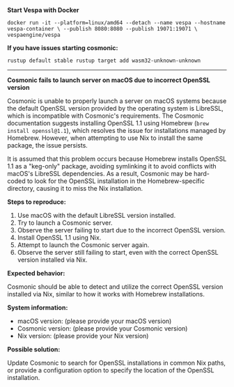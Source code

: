 **Start Vespa with Docker**

`docker run -it --platform=linux/amd64 --detach --name vespa --hostname vespa-container \
  --publish 8080:8080 --publish 19071:19071 \
  vespaengine/vespa`

**If you have issues starting cosmonic:**

`rustup default stable
rustup target add wasm32-unknown-unknown`

-----------------------------------------

**Cosmonic fails to launch server on macOS due to incorrect OpenSSL version**

Cosmonic is unable to properly launch a server on macOS systems because the default OpenSSL version provided by the operating system is LibreSSL, which is incompatible with Cosmonic's requirements. The Cosmonic documentation suggests installing OpenSSL 1.1 using Homebrew (`brew install openssl@1.1`), which resolves the issue for installations managed by Homebrew. However, when attempting to use Nix to install the same package, the issue persists.

It is assumed that this problem occurs because Homebrew installs OpenSSL 1.1 as a "keg-only" package, avoiding symlinking it to avoid conflicts with macOS's LibreSSL dependencies. As a result, Cosmonic may be hard-coded to look for the OpenSSL installation in the Homebrew-specific directory, causing it to miss the Nix installation.

**Steps to reproduce:**

1. Use macOS with the default LibreSSL version installed.
2. Try to launch a Cosmonic server.
3. Observe the server failing to start due to the incorrect OpenSSL version.
4. Install OpenSSL 1.1 using Nix.
5. Attempt to launch the Cosmonic server again.
6. Observe the server still failing to start, even with the correct OpenSSL version installed via Nix.

**Expected behavior:**

Cosmonic should be able to detect and utilize the correct OpenSSL version installed via Nix, similar to how it works with Homebrew installations.

**System information:**

- macOS version: (please provide your macOS version)
- Cosmonic version: (please provide your Cosmonic version)
- Nix version: (please provide your Nix version)

**Possible solution:**

Update Cosmonic to search for OpenSSL installations in common Nix paths, or provide a configuration option to specify the location of the OpenSSL installation.
